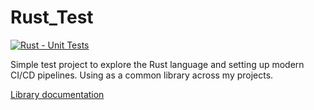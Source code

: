 # Rust_Test

[![Rust - Unit Tests](https://github.com/TheMasonX/Rust_Test/actions/workflows/rust.yml/badge.svg)](https://github.com/TheMasonX/Rust_Test/actions/workflows/rust.yml)

Simple test project to explore the Rust language and setting up modern CI/CD pipelines. Using as a common library across my projects.

[Library documentation](https://themasonx.github.io/tmx_utils)
